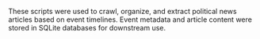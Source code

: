 These scripts were used to crawl, organize, and extract political news articles based on event timelines. Event metadata and article content were stored in SQLite databases for downstream use.